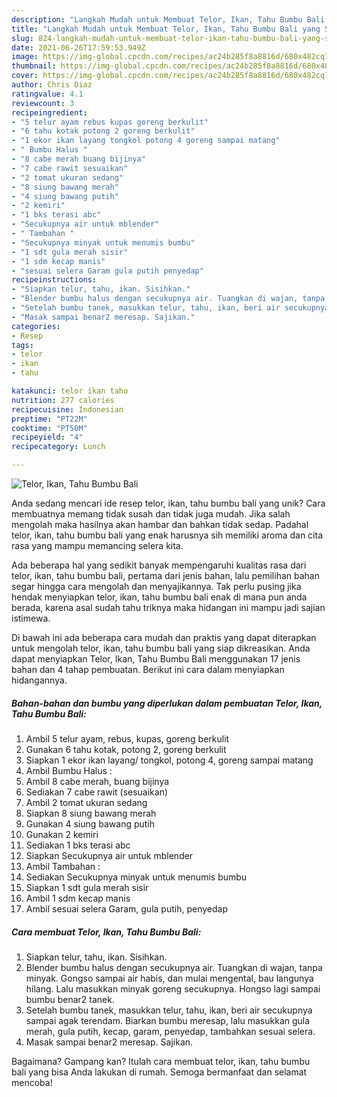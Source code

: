 ```yaml
---
description: "Langkah Mudah untuk Membuat Telor, Ikan, Tahu Bumbu Bali yang Sempurna"
title: "Langkah Mudah untuk Membuat Telor, Ikan, Tahu Bumbu Bali yang Sempurna"
slug: 824-langkah-mudah-untuk-membuat-telor-ikan-tahu-bumbu-bali-yang-sempurna
date: 2021-06-26T17:59:53.949Z
image: https://img-global.cpcdn.com/recipes/ac24b285f8a8816d/680x482cq70/telor-ikan-tahu-bumbu-bali-foto-resep-utama.jpg
thumbnail: https://img-global.cpcdn.com/recipes/ac24b285f8a8816d/680x482cq70/telor-ikan-tahu-bumbu-bali-foto-resep-utama.jpg
cover: https://img-global.cpcdn.com/recipes/ac24b285f8a8816d/680x482cq70/telor-ikan-tahu-bumbu-bali-foto-resep-utama.jpg
author: Chris Diaz
ratingvalue: 4.1
reviewcount: 3
recipeingredient:
- "5 telur ayam rebus kupas goreng berkulit"
- "6 tahu kotak potong 2 goreng berkulit"
- "1 ekor ikan layang tongkol potong 4 goreng sampai matang"
- " Bumbu Halus "
- "8 cabe merah buang bijinya"
- "7 cabe rawit sesuaikan"
- "2 tomat ukuran sedang"
- "8 siung bawang merah"
- "4 siung bawang putih"
- "2 kemiri"
- "1 bks terasi abc"
- "Secukupnya air untuk mblender"
- " Tambahan "
- "Secukupnya minyak untuk menumis bumbu"
- "1 sdt gula merah sisir"
- "1 sdm kecap manis"
- "sesuai selera Garam gula putih penyedap"
recipeinstructions:
- "Siapkan telur, tahu, ikan. Sisihkan."
- "Blender bumbu halus dengan secukupnya air. Tuangkan di wajan, tanpa minyak. Gongso sampai air habis, dan mulai mengental, bau langunya hilang. Lalu masukkan minyak goreng secukupnya. Hongso lagi sampai bumbu benar2 tanek."
- "Setelah bumbu tanek, masukkan telur, tahu, ikan, beri air secukupnya sampai agak terendam. Biarkan bumbu meresap, lalu masukkan gula merah, gula putih, kecap, garam, penyedap, tambahkan sesuai selera."
- "Masak sampai benar2 meresap. Sajikan."
categories:
- Resep
tags:
- telor
- ikan
- tahu

katakunci: telor ikan tahu 
nutrition: 277 calories
recipecuisine: Indonesian
preptime: "PT22M"
cooktime: "PT50M"
recipeyield: "4"
recipecategory: Lunch

---
```



![Telor, Ikan, Tahu Bumbu Bali](https://img-global.cpcdn.com/recipes/ac24b285f8a8816d/680x482cq70/telor-ikan-tahu-bumbu-bali-foto-resep-utama.jpg)

Anda sedang mencari ide resep telor, ikan, tahu bumbu bali yang unik? Cara membuatnya memang tidak susah dan tidak juga mudah. Jika salah mengolah maka hasilnya akan hambar dan bahkan tidak sedap. Padahal telor, ikan, tahu bumbu bali yang enak harusnya sih memiliki aroma dan cita rasa yang mampu memancing selera kita.



Ada beberapa hal yang sedikit banyak mempengaruhi kualitas rasa dari telor, ikan, tahu bumbu bali, pertama dari jenis bahan, lalu pemilihan bahan segar hingga cara mengolah dan menyajikannya. Tak perlu pusing jika hendak menyiapkan telor, ikan, tahu bumbu bali enak di mana pun anda berada, karena asal sudah tahu triknya maka hidangan ini mampu jadi sajian istimewa.


Di bawah ini ada beberapa cara mudah dan praktis yang dapat diterapkan untuk mengolah telor, ikan, tahu bumbu bali yang siap dikreasikan. Anda dapat menyiapkan Telor, Ikan, Tahu Bumbu Bali menggunakan 17 jenis bahan dan 4 tahap pembuatan. Berikut ini cara dalam menyiapkan hidangannya.

<!--inarticleads1-->

##### Bahan-bahan dan bumbu yang diperlukan dalam pembuatan Telor, Ikan, Tahu Bumbu Bali:

1. Ambil 5 telur ayam, rebus, kupas, goreng berkulit
1. Gunakan 6 tahu kotak, potong 2, goreng berkulit
1. Siapkan 1 ekor ikan layang/ tongkol, potong 4, goreng sampai matang
1. Ambil  Bumbu Halus :
1. Ambil 8 cabe merah, buang bijinya
1. Sediakan 7 cabe rawit (sesuaikan)
1. Ambil 2 tomat ukuran sedang
1. Siapkan 8 siung bawang merah
1. Gunakan 4 siung bawang putih
1. Gunakan 2 kemiri
1. Sediakan 1 bks terasi abc
1. Siapkan Secukupnya air untuk mblender
1. Ambil  Tambahan :
1. Sediakan Secukupnya minyak untuk menumis bumbu
1. Siapkan 1 sdt gula merah sisir
1. Ambil 1 sdm kecap manis
1. Ambil sesuai selera Garam, gula putih, penyedap




<!--inarticleads2-->

##### Cara membuat Telor, Ikan, Tahu Bumbu Bali:

1. Siapkan telur, tahu, ikan. Sisihkan.
1. Blender bumbu halus dengan secukupnya air. Tuangkan di wajan, tanpa minyak. Gongso sampai air habis, dan mulai mengental, bau langunya hilang. Lalu masukkan minyak goreng secukupnya. Hongso lagi sampai bumbu benar2 tanek.
1. Setelah bumbu tanek, masukkan telur, tahu, ikan, beri air secukupnya sampai agak terendam. Biarkan bumbu meresap, lalu masukkan gula merah, gula putih, kecap, garam, penyedap, tambahkan sesuai selera.
1. Masak sampai benar2 meresap. Sajikan.




Bagaimana? Gampang kan? Itulah cara membuat telor, ikan, tahu bumbu bali yang bisa Anda lakukan di rumah. Semoga bermanfaat dan selamat mencoba!
